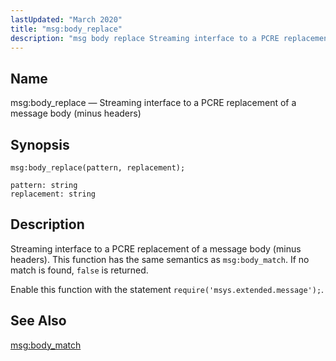 ```yaml
---
lastUpdated: "March 2020"
title: "msg:body_replace"
description: "msg body replace Streaming interface to a PCRE replacement of a message body minus headers msg body replace pattern replacement Streaming interface to a PCRE replacement of a message body minus headers This function has the same semantics as msg body match If no match is found false is returned..."
---
```


<a name="lua.ref.msg_body_replace"></a> 
## Name

msg:body_replace — Streaming interface to a PCRE replacement of a message body (minus headers)

<a name="idp16675024"></a> 
## Synopsis

`msg:body_replace(pattern, replacement);`

```
pattern: string
replacement: string
```
<a name="idp16677968"></a> 
## Description

Streaming interface to a PCRE replacement of a message body (minus headers). This function has the same semantics as `msg:body_match`. If no match is found, `false` is returned.

Enable this function with the statement `require('msys.extended.message');`.

<a name="idp16681760"></a> 
## See Also

[msg:body_match](/momentum/4/lua/ref-msg-body-match)